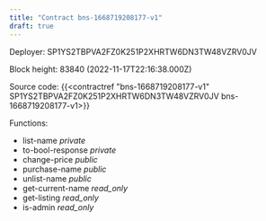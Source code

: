 ```yaml
---
title: "Contract bns-1668719208177-v1"
draft: true
---
```

Deployer: SP1YS2TBPVA2FZ0K251P2XHRTW6DN3TW48VZRV0JV


 



Block height: 83840 (2022-11-17T22:16:38.000Z)

Source code: {{<contractref "bns-1668719208177-v1" SP1YS2TBPVA2FZ0K251P2XHRTW6DN3TW48VZRV0JV bns-1668719208177-v1>}}

Functions:

* list-name _private_
* to-bool-response _private_
* change-price _public_
* purchase-name _public_
* unlist-name _public_
* get-current-name _read_only_
* get-listing _read_only_
* is-admin _read_only_

